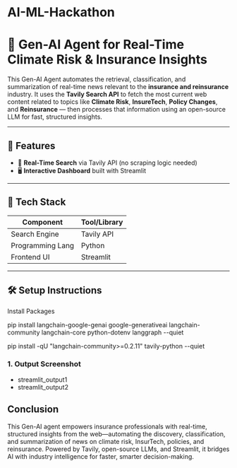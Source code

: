 # AI-ML-Hackathon
# 🧠 Gen-AI Agent for Real-Time Climate Risk & Insurance Insights

This Gen-AI Agent automates the retrieval, classification, and summarization of real-time news relevant to the **insurance and reinsurance** industry. It uses the **Tavily Search API** to fetch the most current web content related to topics like **Climate Risk**, **InsureTech**, **Policy Changes**, and **Reinsurance** — then processes that information using an open-source LLM for fast, structured insights.

---

## 🚀 Features

- 🔎 **Real-Time Search** via Tavily API (no scraping logic needed)
- 🖥️ **Interactive Dashboard** built with Streamlit

---

## 🧰 Tech Stack

| Component         | Tool/Library                            |
|------------------|------------------------------------------|
| Search Engine     | Tavily API                              |
| Programming Lang  | Python                                  |
| Frontend UI       | Streamlit                               |

---

## 🛠️ Setup Instructions

Install Packages

pip install langchain-google-genai google-generativeai langchain-community langchain-core python-dotenv langgraph --quiet

pip install -qU "langchain-community>=0.2.11" tavily-python --quiet

### 1. Output Screenshot
- streamlit_output1
- streamlit_output2
  
## Conclusion
>
This Gen-AI agent empowers insurance professionals with real-time, structured insights from the web—automating the discovery, classification, and summarization of news on climate risk, InsurTech, policies, and reinsurance. Powered by Tavily, open-source LLMs, and Streamlit, it bridges AI with industry intelligence for faster, smarter decision-making.
